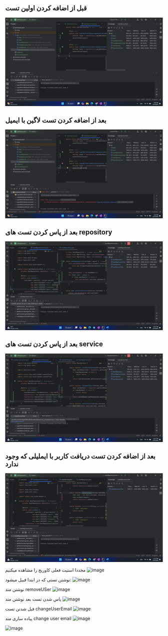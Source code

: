 ## قبل از اضافه کردن اولین تست
![alt text](https://github.com/aminhasanz/Software-Lab-3/blob/master/Screenshot%20(30).png?raw=true)

## بعد از اضافه کردن تست لاگین با ایمیل
![alt text](https://github.com/aminhasanz/Software-Lab-3/blob/master/Screenshot%20(31).png?raw=true)

## بعد از پاس کردن تست های repository
![alt text](https://github.com/aminhasanz/Software-Lab-3/blob/master/Screenshot%20(33).png?raw=true)

## بعد از پاس کردن تست های service
![alt text](https://github.com/aminhasanz/Software-Lab-3/blob/master/Screenshot%20(34).png?raw=true)

## بعد از اضافه کردن تست دریافت کاربر با ایملیلی که وجود ندارد
![alt text](https://github.com/aminhasanz/Software-Lab-3/blob/master/Screenshot%20(38).png?raw=true)


مجددا استیت فعلی کاوریج را مشاهده میکنیم
![image](https://github.com/user-attachments/assets/b4ec5b68-8894-4172-b375-76305db114e3)

نوشتن تستی که در ابتدا فبیل میشود:
![image](https://github.com/user-attachments/assets/fd6d9d72-43c6-49a0-a6ab-1e0f8f646800)

نوشتن متد removeUSer
![image](https://github.com/user-attachments/assets/b45b4796-fe42-4a4f-bf63-2294966d4d35)

پاس شدن تست بعد نوشتن متد
![image](https://github.com/user-attachments/assets/7f3d5daf-99f6-41da-8e2a-bd1df28153f4)


فیل شدنن تست changeUserEmail
![image](https://github.com/user-attachments/assets/53f28257-041e-4918-8fc0-cd4c6ae130a9)

پیاده سازی متد change user email
![image](https://github.com/user-attachments/assets/4f2b347e-bccd-4e17-bb06-d4b83e67a634)

![image](https://github.com/user-attachments/assets/fe501203-58b4-42f2-8db5-ebec913ea262)

